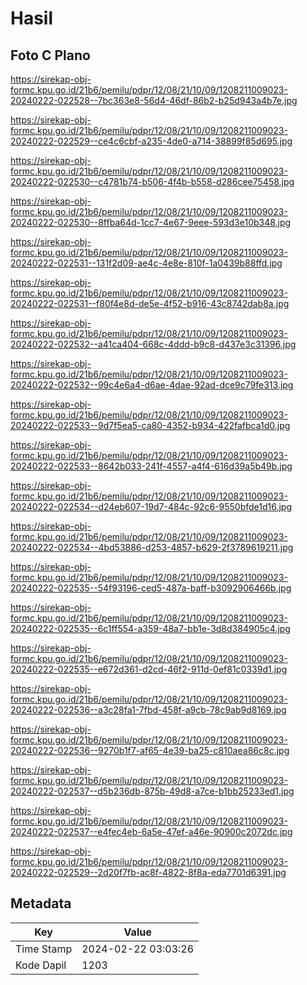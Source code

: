 # Hasil

## Foto C Plano

https://sirekap-obj-formc.kpu.go.id/21b6/pemilu/pdpr/12/08/21/10/09/1208211009023-20240222-022528--7bc363e8-56d4-46df-86b2-b25d943a4b7e.jpg

https://sirekap-obj-formc.kpu.go.id/21b6/pemilu/pdpr/12/08/21/10/09/1208211009023-20240222-022529--ce4c6cbf-a235-4de0-a714-38899f85d695.jpg

https://sirekap-obj-formc.kpu.go.id/21b6/pemilu/pdpr/12/08/21/10/09/1208211009023-20240222-022530--c4781b74-b506-4f4b-b558-d286cee75458.jpg

https://sirekap-obj-formc.kpu.go.id/21b6/pemilu/pdpr/12/08/21/10/09/1208211009023-20240222-022530--8ffba64d-1cc7-4e67-9eee-593d3e10b348.jpg

https://sirekap-obj-formc.kpu.go.id/21b6/pemilu/pdpr/12/08/21/10/09/1208211009023-20240222-022531--131f2d09-ae4c-4e8e-810f-1a0439b88ffd.jpg

https://sirekap-obj-formc.kpu.go.id/21b6/pemilu/pdpr/12/08/21/10/09/1208211009023-20240222-022531--f80f4e8d-de5e-4f52-b916-43c8742dab8a.jpg

https://sirekap-obj-formc.kpu.go.id/21b6/pemilu/pdpr/12/08/21/10/09/1208211009023-20240222-022532--a41ca404-668c-4ddd-b9c8-d437e3c31396.jpg

https://sirekap-obj-formc.kpu.go.id/21b6/pemilu/pdpr/12/08/21/10/09/1208211009023-20240222-022532--99c4e6a4-d6ae-4dae-92ad-dce9c79fe313.jpg

https://sirekap-obj-formc.kpu.go.id/21b6/pemilu/pdpr/12/08/21/10/09/1208211009023-20240222-022533--9d7f5ea5-ca80-4352-b934-422fafbca1d0.jpg

https://sirekap-obj-formc.kpu.go.id/21b6/pemilu/pdpr/12/08/21/10/09/1208211009023-20240222-022533--8642b033-241f-4557-a4f4-616d39a5b49b.jpg

https://sirekap-obj-formc.kpu.go.id/21b6/pemilu/pdpr/12/08/21/10/09/1208211009023-20240222-022534--d24eb607-19d7-484c-92c6-9550bfde1d16.jpg

https://sirekap-obj-formc.kpu.go.id/21b6/pemilu/pdpr/12/08/21/10/09/1208211009023-20240222-022534--4bd53886-d253-4857-b629-2f3789619211.jpg

https://sirekap-obj-formc.kpu.go.id/21b6/pemilu/pdpr/12/08/21/10/09/1208211009023-20240222-022535--54f93196-ced5-487a-baff-b3092906466b.jpg

https://sirekap-obj-formc.kpu.go.id/21b6/pemilu/pdpr/12/08/21/10/09/1208211009023-20240222-022535--6c1ff554-a359-48a7-bb1e-3d8d384905c4.jpg

https://sirekap-obj-formc.kpu.go.id/21b6/pemilu/pdpr/12/08/21/10/09/1208211009023-20240222-022535--e672d361-d2cd-46f2-911d-0ef81c0339d1.jpg

https://sirekap-obj-formc.kpu.go.id/21b6/pemilu/pdpr/12/08/21/10/09/1208211009023-20240222-022536--a3c28fa1-7fbd-458f-a9cb-78c9ab9d8169.jpg

https://sirekap-obj-formc.kpu.go.id/21b6/pemilu/pdpr/12/08/21/10/09/1208211009023-20240222-022536--9270b1f7-af65-4e39-ba25-c810aea86c8c.jpg

https://sirekap-obj-formc.kpu.go.id/21b6/pemilu/pdpr/12/08/21/10/09/1208211009023-20240222-022537--d5b236db-875b-49d8-a7ce-b1bb25233ed1.jpg

https://sirekap-obj-formc.kpu.go.id/21b6/pemilu/pdpr/12/08/21/10/09/1208211009023-20240222-022537--e4fec4eb-6a5e-47ef-a46e-90900c2072dc.jpg

https://sirekap-obj-formc.kpu.go.id/21b6/pemilu/pdpr/12/08/21/10/09/1208211009023-20240222-022529--2d20f7fb-ac8f-4822-8f8a-eda7701d6391.jpg


## Metadata

| Key        | Value               |
| ---------- | ------------------- |
| Time Stamp | 2024-02-22 03:03:26 |
| Kode Dapil | 1203                |



